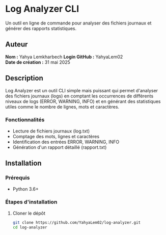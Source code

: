 # Log Analyzer CLI

Un outil en ligne de commande pour analyser des fichiers journaux et générer des rapports statistiques.

## Auteur

**Nom :** Yahya Lemkharbech
**Login GitHub :** YahyaLem02  
**Date de création :** 31 mai 2025

## Description

Log Analyzer est un outil CLI simple mais puissant qui permet d'analyser des fichiers journaux (logs) en comptant les occurrences de différents niveaux de logs (ERROR, WARNING, INFO) et en générant des statistiques utiles comme le nombre de lignes, mots et caractères.

### Fonctionnalités

- Lecture de fichiers journaux (log.txt)
- Comptage des mots, lignes et caractères
- Identification des entrées ERROR, WARNING, INFO
- Génération d'un rapport détaillé (rapport.txt)

## Installation

### Prérequis

- Python 3.6+

### Étapes d'installation

1. Cloner le dépôt
   ```bash
   git clone https://github.com/YahyaLem02/log-analyzer.git
   cd log-analyzer